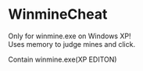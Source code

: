 WinmineCheat
===============

Only for winmine.exe on Windows XP!<br/>
Uses memory to judge mines and click.

Contain winmine.exe(XP EDITON)
